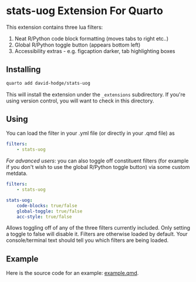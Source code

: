 # stats-uog Extension For Quarto

This extension contains three lua filters:

1) Neat R/Python code block formatting (moves tabs to right etc..)
2) Global R/Python toggle button (appears bottom left)
3) Accessibility extras - e.g. figcaption darker, tab highlighting boxes

## Installing

```bash
quarto add david-hodge/stats-uog
```

This will install the extension under the `_extensions` subdirectory.
If you're using version control, you will want to check in this directory.

## Using

You can load the filter in your .yml file (or directly in your .qmd file) as

```yaml
filters:
    - stats-uog
```

*For advanced users*: you can also toggle off constituent filters (for example if you don't wish to use the global R/Python toggle button) via some custom metdata.

```yaml
filters:
    - stats-uog

stats-uog:
    code-blocks: true/false
    global-toggle: true/false
    acc-style: true/false
```
Allows toggling off of any of the three filters currently included. Only setting a toggle to false will disable it. Filters are otherwise loaded by default. Your console/terminal text should tell you which filters are being loaded.

## Example

Here is the source code for an example: [example.qmd](example.qmd).

